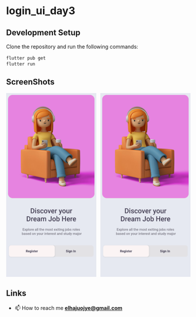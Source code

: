 # login_ui_day3

## Development Setup
Clone the repository and run the following commands:
```
flutter pub get
flutter run
```

## ScreenShots
<img src="assets/screenshot/one.png" height="500em" /> &nbsp; <img src="assets/screenshot/one.png" height="500em" />

## Links
- 📫 How to reach me **elhajuojye@gmail.com**
